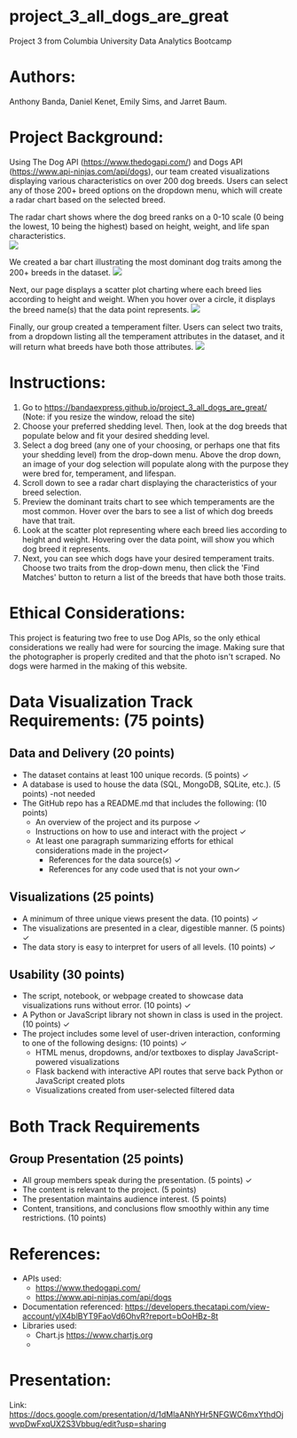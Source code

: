 # project_3_all_dogs_are_great
Project 3 from Columbia University Data Analytics Bootcamp

# Authors:
Anthony Banda, Daniel Kenet, Emily Sims, and Jarret Baum. 

# Project Background:
Using The Dog API (https://www.thedogapi.com/) and Dogs API (https://www.api-ninjas.com/api/dogs), our team created visualizations displaying various characteristics on over 200 dog breeds. Users can select any of those 200+ breed options on the dropdown menu, which will create a radar chart based on the selected breed. 

The radar chart shows where the dog breed ranks on a 0-10 scale (0 being the lowest, 10 being the highest) based on height, weight, and life span characteristics.  
<img src="https://github.com/bandaexpress/project_3_all_dogs_are_great/blob/d6e5a7f6346516ce4ddec30a8ba81869f6679775/img/radar%20screenshot.png">

We created a bar chart illustrating the most dominant dog traits among the 200+ breeds in the dataset. 
<img src="https://github.com/bandaexpress/project_3_all_dogs_are_great/blob/d6e5a7f6346516ce4ddec30a8ba81869f6679775/img/bar%20chart%20screenshot.png">

Next, our page displays a scatter plot charting where each breed lies according to height and weight. When you hover over a circle, it displays the breed name(s) that the data point represents. 
<img src = "https://github.com/bandaexpress/project_3_all_dogs_are_great/blob/554a37d4d4d29b255b5e51222d4b0366acd7dd16/img/scatter%20screenshot.png">

Finally, our group created a temperament filter. Users can select two traits, from a dropdown listing all the temperament attributes in the dataset, and it will return what breeds have both those attributes. 
<img src="https://github.com/bandaexpress/project_3_all_dogs_are_great/blob/d6e5a7f6346516ce4ddec30a8ba81869f6679775/img/trait%20screenshot.png">

# Instructions: 
1. Go to https://bandaexpress.github.io/project_3_all_dogs_are_great/ (Note: if you resize the window, reload the site)
2. Choose your preferred shedding level. Then, look at the dog breeds that populate below and fit your desired shedding level. 
3. Select a dog breed (any one of your choosing, or perhaps one that fits your shedding level) from the drop-down menu. Above the drop down, an image of your dog selection will populate along with the purpose they were bred for, temperament, and lifespan.
4. Scroll down to see a radar chart displaying the characteristics of your breed selection.
5. Preview the dominant traits chart to see which temperaments are the most common. Hover over the bars to see a list of which dog breeds have that trait.
6. Look at the scatter plot representing where each breed lies according to height and weight. Hovering over the data point, will show you which dog breed it represents.
7. Next, you can see which dogs have your desired temperament traits. Choose two traits from the drop-down menu, then click the 'Find Matches' button to return a list of the breeds that have both those traits. 

# Ethical Considerations:
This project is featuring two free to use Dog APIs, so the only ethical considerations we really had were for sourcing the image. Making sure that the photographer is properly credited and that the photo isn't scraped. No dogs were harmed in the making of this website. 

# Data Visualization Track Requirements: (75 points)

## Data and Delivery (20 points)
- The dataset contains at least 100 unique records. (5 points) ✓
- A database is used to house the data (SQL, MongoDB, SQLite, etc.). (5 points) -not needed
- The GitHub repo has a README.md that includes the following: (10 points) 
  - An overview of the project and its purpose  ✓
  - Instructions on how to use and interact with the project  ✓
  - At least one paragraph summarizing efforts for ethical considerations made in the project✓
    - References for the data source(s) ✓
    - References for any code used that is not your own✓

## Visualizations (25 points)
- A minimum of three unique views present the data. (10 points) ✓
- The visualizations are presented in a clear, digestible manner. (5 points) ✓
- The data story is easy to interpret for users of all levels. (10 points) ✓

## Usability (30 points)
- The script, notebook, or webpage created to showcase data visualizations runs without error. (10 points) ✓
- A Python or JavaScript library not shown in class is used in the project. (10 points) ✓
- The project includes some level of user-driven interaction, conforming to one of the following designs: (10 points) ✓
  - HTML menus, dropdowns, and/or textboxes to display JavaScript-powered visualizations
  - Flask backend with interactive API routes that serve back Python or JavaScript created plots
  - Visualizations created from user-selected filtered data
  
# Both Track Requirements
## Group Presentation (25 points)
- All group members speak during the presentation. (5 points) ✓
- The content is relevant to the project. (5 points)
- The presentation maintains audience interest. (5 points)
- Content, transitions, and conclusions flow smoothly within any time restrictions. (10 points)

# References: 
- APIs used: 
  - https://www.thedogapi.com/
  - https://www.api-ninjas.com/api/dogs 
- Documentation referenced: https://developers.thecatapi.com/view-account/ylX4blBYT9FaoVd6OhvR?report=bOoHBz-8t
- Libraries used: 
  - Chart.js https://www.chartjs.org 
  - 


# Presentation:
Link: https://docs.google.com/presentation/d/1dMlaANhYHr5NFGWC6mxYthdOjwvpDwFxqUX2S3Vbbug/edit?usp=sharing 
